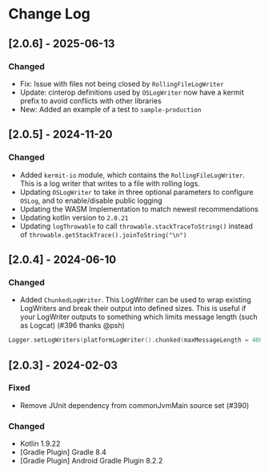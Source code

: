 # Change Log

## [2.0.6] - 2025-06-13
### Changed
- Fix: Issue with files not being closed by `RollingFileLogWriter`
- Update: cinterop definitions used by `OSLogWriter` now have a kermit prefix to avoid conflicts with other libraries
- New: Added an example of a test to `sample-production`

## [2.0.5] - 2024-11-20
### Changed
- Added `kermit-io` module, which contains the `RollingFileLogWriter`. This is a log writer that writes to a file with rolling logs.
- Updating `OSLogWriter` to take in three optional parameters to configure `OSLog`, and to enable/disable public logging
- Updating the WASM Implementation to match newest recommendations
- Updating kotlin version to `2.0.21`
- Updating `logThrowable` to call `throwable.stackTraceToString()` instead of `throwable.getStackTrace().joinToString("\n")`

## [2.0.4] - 2024-06-10
### Changed
- Added `ChunkedLogWriter`. This LogWriter can be used to wrap existing LogWriters and break their output into defined sizes. This is useful if your LogWriter outputs to something which limits message length (such as Logcat) (#396 thanks @psh)
```kotlin
Logger.setLogWriters(platformLogWriter().chunked(maxMessageLength = 4000))
```
## [2.0.3] - 2024-02-03

### Fixed
- Remove JUnit dependency from commonJvmMain source set (#390)

### Changed
- Kotlin 1.9.22
- [Gradle Plugin] Gradle 8.4
- [Gradle Plugin] Android Gradle Plugin 8.2.2

